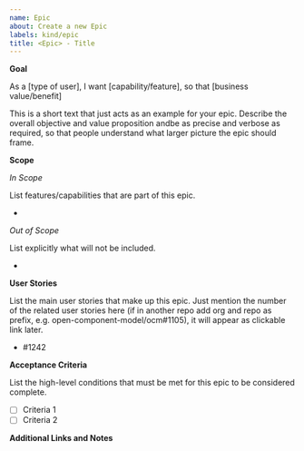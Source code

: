 ```yaml
---
name: Epic
about: Create a new Epic
labels: kind/epic
title: <Epic> - Title
---
```


<!-- markdownlint-disable MD041 -->
**Goal**

As a [type of user],
I want [capability/feature],
so that [business value/benefit]

This is a short text that just acts as an example for your epic. Describe the overall objective and value proposition andbe as precise and verbose as required, so that people understand what larger picture the epic should frame.

**Scope**

*In Scope*

List features/capabilities that are part of this epic.

-

*Out of Scope*

List explicitly what will not be included.

-

**User Stories**

List the main user stories that make up this epic. Just mention the number of the related user stories here (if in another repo add org and repo as prefix, e.g. open-component-model/ocm#1105), it will appear as clickable link later.

- #1242

**Acceptance Criteria**

List the high-level conditions that must be met for this epic to be considered complete.

- [ ] Criteria 1
- [ ] Criteria 2

**Additional Links and Notes**
